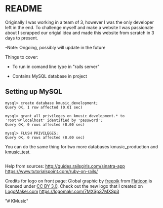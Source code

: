 # README

Originally I was working in a team of 3, however I was the only developer left in the end.
To challenge myself and make a website I was passionate about I scrapped our origial idea and
made this website from scratch in 3 days to present.

-Note: Ongoing, possibly will update in the future

Things to cover:

* To run in comand line type in "rails server"

* Contains MySQL database in project

## Setting up MySQL ##
```
mysql> create database kmusic_development;
Query OK, 1 row affected (0.01 sec)

mysql> grant all privileges on kmusic_development.* to 'root'@'localhost' identified by 'password';
Query OK, 0 rows affected (0.00 sec)

mysql> FLUSH PRIVILEGES;
Query OK, 0 rows affected (0.00 sec)
```

You can do the same thing for two more databases kmusic_production and kmusic_test.

## ##

Help from sources: 
http://guides.railsgirls.com/sinatra-app
https://www.tutorialspoint.com/ruby-on-rails/

Credits for logo on front page: Global graphic by <a href="http://www.flaticon.com/authors/freepik">freepik</a> from <a href="http://www.flaticon.com/">Flaticon</a> is licensed under <a href="http://creativecommons.org/licenses/by/3.0/" title="Creative Commons BY 3.0">CC BY 3.0</a>. Check out the new logo that I created on <a href="http://logomakr.com" title="Logo Maker">LogoMaker.com</a> https://logomakr.com/7MXSp37MXSp3

"# KMusic" 
 

